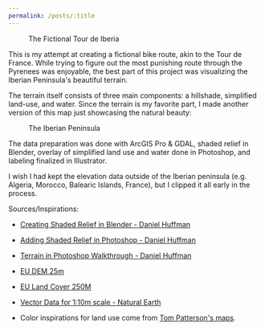 ```yaml
---
permalink: /posts/:title
---
```

<figure>
  <img src="/assets/img/iberia/route.png" alt=""/>
  <figcaption>The Fictional Tour de Iberia</figcaption>
</figure>

This is my attempt at creating a fictional bike route, akin to the Tour de France. While trying to figure out the most punishing route through the Pyrenees was enjoyable, the best part of this project was visualizing the Iberian Peninsula's beautiful terrain.  

The terrain itself consists of three main components: a hillshade, simplified land-use, and water. Since the terrain is my favorite part, I made another version of this map just showcasing the natural beauty:

<figure>
  <img src="/assets/img/iberia/physical.png" alt=""/>
  <figcaption>The Iberian Peninsula</figcaption>
</figure>

The data preparation was done with ArcGIS Pro & GDAL, shaded relief in Blender, overlay of simplified land use and water done in Photoshop, and labeling finalized in Illustrator.

I wish I had kept the elevation data outside of the Iberian peninsula (e.g. Algeria, Morocco, Balearic Islands, France), but I clipped it all early in the process.

Sources/Inspirations:

- [Creating Shaded Relief in Blender - Daniel Huffman](https://somethingaboutmaps.wordpress.com/2017/11/16/creating-shaded-relief-in-blender/)

- [Adding Shaded Relief in Photoshop - Daniel Huffman](https://somethingaboutmaps.wordpress.com/2014/10/26/adding-shaded-relief-in-photoshop/)

- [Terrain in Photoshop Walkthrough - Daniel Huffman](https://somethingaboutmaps.wordpress.com/2016/10/03/terrain-in-photoshop/)

- [EU DEM 25m](https://land.copernicus.eu/imagery-in-situ/eu-dem/eu-dem-v1.1?tab=mapview)

- [EU Land Cover 250M](https://www.eea.europa.eu/data-and-maps/data/global-land-cover-250m)

- [Vector Data for 1:10m scale - Natural Earth](https://www.naturalearthdata.com/downloads/)

- Color inspirations for land use come from [Tom Patterson's maps](https://www.shadedrelief.com/).
